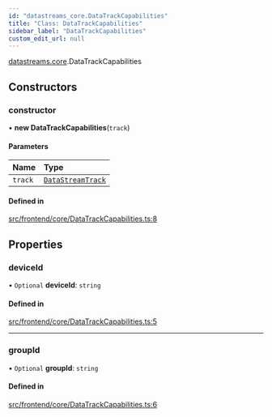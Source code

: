 ```yaml
---
id: "datastreams_core.DataTrackCapabilities"
title: "Class: DataTrackCapabilities"
sidebar_label: "DataTrackCapabilities"
custom_edit_url: null
---
```


[datastreams.core](../modules/datastreams_core).DataTrackCapabilities

## Constructors

### constructor

• **new DataTrackCapabilities**(`track`)

#### Parameters

| Name | Type |
| :------ | :------ |
| `track` | [`DataStreamTrack`](datastreams_core.DataStreamTrack) |

#### Defined in

[src/frontend/core/DataTrackCapabilities.ts:8](https://github.com/brainsatplay/datastreams-api/blob/b373a8f/src/frontend/core/DataTrackCapabilities.ts#L8)

## Properties

### deviceId

• `Optional` **deviceId**: `string`

#### Defined in

[src/frontend/core/DataTrackCapabilities.ts:5](https://github.com/brainsatplay/datastreams-api/blob/b373a8f/src/frontend/core/DataTrackCapabilities.ts#L5)

___

### groupId

• `Optional` **groupId**: `string`

#### Defined in

[src/frontend/core/DataTrackCapabilities.ts:6](https://github.com/brainsatplay/datastreams-api/blob/b373a8f/src/frontend/core/DataTrackCapabilities.ts#L6)

